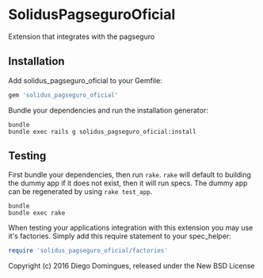 SolidusPagseguroOficial
=====================

Extension that integrates with the pagseguro

Installation
------------

Add solidus_pagseguro_oficial to your Gemfile:

```ruby
gem 'solidus_pagseguro_oficial'
```

Bundle your dependencies and run the installation generator:

```shell
bundle
bundle exec rails g solidus_pagseguro_oficial:install
```

Testing
-------

First bundle your dependencies, then run `rake`. `rake` will default to building the dummy app if it does not exist, then it will run specs. The dummy app can be regenerated by using `rake test_app`.

```shell
bundle
bundle exec rake
```

When testing your applications integration with this extension you may use it's factories.
Simply add this require statement to your spec_helper:

```ruby
require 'solidus_pagseguro_oficial/factories'
```

Copyright (c) 2016 Diego Domingues, released under the New BSD License
